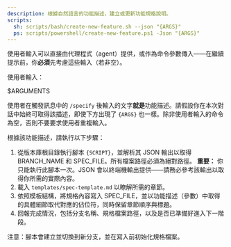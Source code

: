 ```yaml
---
description: 根據自然語言的功能描述，建立或更新功能規格說明。
scripts:
  sh: scripts/bash/create-new-feature.sh --json "{ARGS}"
  ps: scripts/powershell/create-new-feature.ps1 -Json "{ARGS}"
---
```


使用者輸入可以直接由代理程式（agent）提供，或作為命令參數傳入——在繼續提示前，你**必須**先考慮這些輸入（若非空）。

使用者輸入：

$ARGUMENTS

使用者在觸發訊息中的 `/specify` 後輸入的文字**就是**功能描述。請假設你在本次對話中始終可取得該描述，即使下方出現了 `{ARGS}` 也一樣。除非使用者輸入的命令為空，否則不要要求使用者重複輸入。

根據該功能描述，請執行以下步驟：

1. 從版本庫根目錄執行腳本 `{SCRIPT}`，並解析其 JSON 輸出以取得 BRANCH_NAME 和 SPEC_FILE。所有檔案路徑必須為絕對路徑。
  **重要：** 你只能執行此腳本一次。JSON 會以終端機輸出提供——請務必參考該輸出以取得你所需的實際內容。
2. 載入 `templates/spec-template.md` 以瞭解所需的章節。
3. 依照模板結構，將規格內容寫入 SPEC_FILE，並以功能描述（參數）中取得的具體細節取代對應的佔位符，同時保留章節順序與標題。
4. 回報完成情況，包括分支名稱、規格檔案路徑，以及是否已準備好進入下一階段。

注意：腳本會建立並切換到新分支，並在寫入前初始化規格檔案。
